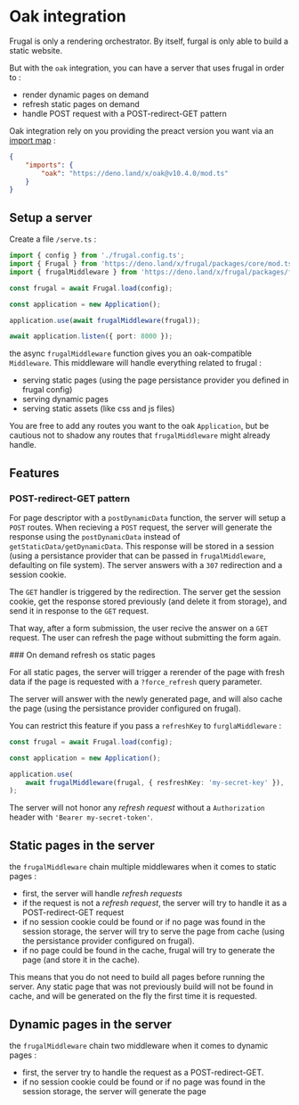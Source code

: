 # Oak integration

Frugal is only a rendering orchestrator. By itself, furgal is only able to build a static website.

But with the `oak` integration, you can have a server that uses frugal in order to :

- render dynamic pages on demand
- refresh static pages on demand
- handle POST request with a POST-redirect-GET pattern

Oak integration rely on you providing the preact version you want via an [import map](https://deno.land/manual/linking_to_external_code/import_maps) :

```json
{
    "imports": {
        "oak": "https://deno.land/x/oak@v10.4.0/mod.ts"
    }
}
```

## Setup a server

Create a file `/serve.ts` :

```ts
import { config } from './frugal.config.ts';
import { Frugal } from 'https://deno.land/x/frugal/packages/core/mod.ts';
import { frugalMiddleware } from 'https://deno.land/x/frugal/packages/frugal_oak/mod.ts';

const frugal = await Frugal.load(config);

const application = new Application();

application.use(await frugalMiddleware(frugal));

await application.listen({ port: 8000 });
```

the async `frugalMiddleware` function gives you an oak-compatible `Middleware`. This middleware will handle everything related to frugal :

- serving static pages (using the page persistance provider you defined in frugal config)
- serving dynamic pages
- serving static assets (like css and js files)

You are free to add any routes you want to the oak `Application`, but be cautious not to shadow any routes that `frugalMiddleware` might already handle.

## Features

### POST-redirect-GET pattern

For page descriptor with a `postDynamicData` function, the server will setup a `POST` routes. When recieving a `POST` request, the server will generate the response using the `postDynamicData` instead of `getStaticData/getDynamicData`. This response will be stored in a session (using a persistance provider that can be passed in `frugalMiddleware`, defaulting on file system). The server answers with a `307` redirection and a session cookie.

The `GET` handler is triggered by the redirection. The server get the session cookie, get the response stored previously (and delete it from storage), and send it in response to the `GET` request.

That way, after a form submission, the user recive the answer on a `GET` request. The user can refresh the page without submitting the form again.

### On demand refresh os static pages

For all static pages, the server will trigger a rerender of the page with fresh data if the page is requested with a `?force_refresh` query parameter.

The server will answer with the newly generated page, and will also cache the page (using the persistance provider configured on frugal).

You can restrict this feature if you pass a `refreshKey` to `furglaMiddleware` :

```ts
const frugal = await Frugal.load(config);

const application = new Application();

application.use(
    await frugalMiddleware(frugal, { resfreshKey: 'my-secret-key' }),
);
```

The server will not honor any _refresh request_ without a `Authorization` header with `'Bearer my-secret-token'`.

## Static pages in the server

the `frugalMiddleware` chain multiple middlewares when it comes to static pages :

- first, the server will handle _refresh requests_
- if the request is not a _refresh request_, the server will try to handle it as a POST-redirect-GET request
- if no session cookie could be found or if no page was found in the session storage, the server will try to serve the page from cache (using the persistance provider configured on frugal).
- if no page could be found in the cache, frugal will try to generate the page (and store it in the cache).

This means that you do not need to build all pages before running the server. Any static page that was not previously build will not be found in cache, and will be generated on the fly the first time it is requested.

## Dynamic pages in the server

the `frugalMiddleware` chain two middleware when it comes to dynamic pages :

- first, the server try to handle the request as a POST-redirect-GET.
- if no session cookie could be found or if no page was found in the session storage, the server will generate the page
